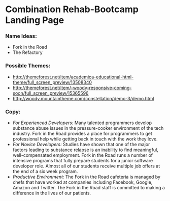 # Combination Rehab-Bootcamp Landing Page

### Name Ideas:

- Fork in the Road
- The Refactory

### Possible Themes:

- http://themeforest.net/item/academica-educational-html-theme/full_screen_preview/13508340
- http://themeforest.net/item/-woody-responsive-coming-soon/full_screen_preview/15365596
- http://woody.mountaintheme.com/constellation/demo-3/demo.html

### Copy:

- *For Experienced Developers:* Many talented programmers develop substance abuse issues in
  the pressure-cooker environment of the tech industry.  Fork in the Road provides a place 
  for programmers to get professional help while getting back in touch with
  the work they love.
- *For Novice Developers:* Studies have shown that one of the major factors leading to substance 
  relapse is an inability to find meaningful, well-compensated employment.  Fork in the Road
  runs a number of intensive programs that fully prepare students for a junior software developer role.
  Almost all of our students receive multiple job offers at the end of a six week program.
- *Productive Environment:* The Fork in the Road cafeteria is managed by chefs that have worked at 
  companies including Facebook, Google, Amazon and Twitter.  The Fork in the Road staff is committed 
  to making a difference in the lives of our patients.

